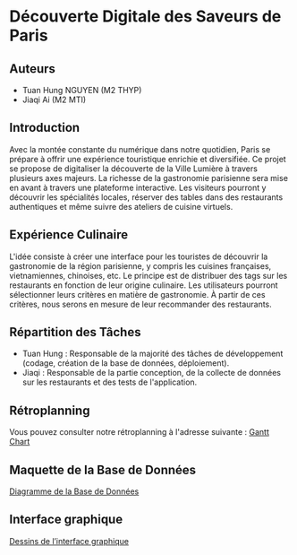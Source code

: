 # Découverte Digitale des Saveurs de Paris

## Auteurs

- Tuan Hung NGUYEN (M2 THYP)
- Jiaqi Ai (M2 MTI)

## Introduction

Avec la montée constante du numérique dans notre quotidien, Paris se prépare à offrir une expérience touristique enrichie et diversifiée. Ce projet se propose de digitaliser la découverte de la Ville Lumière à travers plusieurs axes majeurs. La richesse de la gastronomie parisienne sera mise en avant à travers une plateforme interactive. Les visiteurs pourront y découvrir les spécialités locales, réserver des tables dans des restaurants authentiques et même suivre des ateliers de cuisine virtuels.

## Expérience Culinaire

L'idée consiste à créer une interface pour les touristes de découvrir la gastronomie de la région parisienne, y compris les cuisines françaises, vietnamiennes, chinoises, etc. Le principe est de distribuer des tags sur les restaurants en fonction de leur origine culinaire. Les utilisateurs pourront sélectionner leurs critères en matière de gastronomie. À partir de ces critères, nous serons en mesure de leur recommander des restaurants.

## Répartition des Tâches

- Tuan Hung : Responsable de la majorité des tâches de développement (codage, création de la base de données, déploiement).
- Jiaqi : Responsable de la partie conception, de la collecte de données sur les restaurants et des tests de l'application.

## Rétroplanning

Vous pouvez consulter notre rétroplanning à l'adresse suivante : [Gantt Chart](https://docs.google.com/spreadsheets/d/1Smf0AGayYaKLLXAY-mYy6bWEJUkBLgUWZ6znTZX_G3g/edit?usp=sharing)

## Maquette de la Base de Données

[Diagramme de la Base de Données](https://dbdiagram.io/d/Diagramme-SQL-6529d9cdffbf5169f0a95c21)

## Interface graphique

[Dessins de l’interface graphique](https://www.figma.com/file/bumM9HJ1ksmESBlTSkAdIx/CusineTHYP?type=design&node-id=0%3A1&mode=design&t=WRH0K6uTpD6LlS3F-1)
